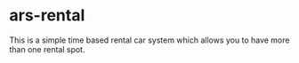 # ars-rental
This is a simple time based rental car system which allows you to have more than one rental spot. 
